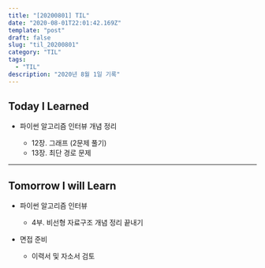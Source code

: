 ```yaml
---
title: "[20200801] TIL"
date: "2020-08-01T22:01:42.169Z"
template: "post"
draft: false
slug: "til_20200801"
category: "TIL"
tags:
  - "TIL"
description: "2020년 8월 1일 기록"
---
```


## Today I Learned

- 파이썬 알고리즘 인터뷰 개념 정리

  - 12장. 그래프 (2문제 풀기)
  - 13장. 최단 경로 문제

<hr>

## Tomorrow I will Learn

- 파이썬 알고리즘 인터뷰

  - 4부. 비선형 자료구조 개념 정리 끝내기

- 면접 준비
  - 이력서 및 자소서 검토
